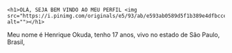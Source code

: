     <h1>OLÁ, SEJA BEM VINDO AO MEU PERFIL <img src="https://i.pinimg.com/originals/e5/93/ab/e593ab0589d5f1b389e4dfbcce2bce20.gif" alt=""></h1>
<P>
    Meu nome é Henrique Okuda, tenho 17 anos, vivo no estado de São Paulo, Brasil, 
</P>
